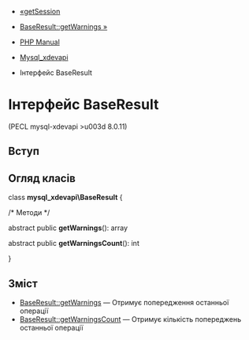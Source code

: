 - [«getSession](function.mysql-xdevapi-getsession.md)
- [BaseResult::getWarnings
»](mysql-xdevapi-baseresult.getwarnings.md)

- [PHP Manual](index.md)
- [Mysql_xdevapi](book.mysql-xdevapi.md)
- Інтерфейс BaseResult

# Інтерфейс BaseResult

(PECL mysql-xdevapi \>u003d 8.0.11)

## Вступ

## Огляд класів

class **mysql_xdevapi\BaseResult** {

/\* Методи \*/

abstract public **getWarnings**(): array

abstract public **getWarningsCount**(): int

}

## Зміст

- [BaseResult::getWarnings](mysql-xdevapi-baseresult.getwarnings.md)
— Отримує попередження останньої операції
- [BaseResult::getWarningsCount](mysql-xdevapi-baseresult.getwarningscount.md)
— Отримує кількість попереджень останньої операції
